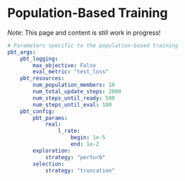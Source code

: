 # Population-Based Training

*Note*: This page and content is still work in progress!

```yaml
# Parameters specific to the population-based training
pbt_args:
    pbt_logging:
        max_objective: False
        eval_metric: "test_loss"
    pbt_resources:
        num_population_members: 10
        num_total_update_steps: 2000
        num_steps_until_ready: 500
        num_steps_until_eval: 100
    pbt_config:
        pbt_params:
            real:
                l_rate:
                    begin: 1e-5
                    end: 1e-2
        exploration:
            strategy: "perturb"
        selection:
            strategy: "truncation"
```
